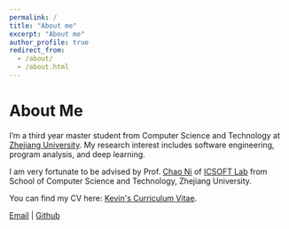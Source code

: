 ```yaml
---
permalink: /
title: "About me"
excerpt: "About me"
author_profile: true
redirect_from: 
  - /about/
  - /about.html
---
```

# About Me
I’m a third year master student from Computer Science and Technology at [Zhejiang University](https://www.zju.edu.cn/english/). My research interest includes software engineering, program analysis, and deep learning.


I am very fortunate to be advised by Prof. [Chao Ni](https://jacknichao.github.io/#/) of [ICSOFT Lab](http://www.icsoft.zju.edu.cn/) from School of Computer Science and Technology, Zhejiang University. 


You can find my CV here: [Kevin's Curriculum Vitae](../assets/Curriculum_Vitae.pdf).

[Email](mailto:kwyang@zju.edu.cn) | [Github](https://github.com/kevinyoungggg)

